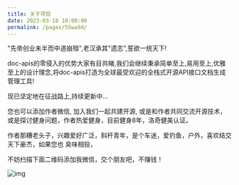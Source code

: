 ```yaml
---
title: 关于项目
date: 2023-03-18 10:00:00
permalink: /pages/55wa9d/
---
```


"先帝创业未半而中道崩殂",老汉承其"遗志",誓欲一统天下! 

doc-apis的零侵入的优势大家有目共睹,我们会继续秉承简单至上,易用至上,优雅至上的设计理念,将doc-apis打造为全球最受欢迎的全栈式开源API接口文档生成管理工具!

现已坚定地在征战路上,持续更新中...

您也可以添加作者微信, 加入我们一起共建开源, 或是和作者共同交流开源技术，或是探讨健身问题，作者热爱健身，目前健身8年，洛奇健美认证。

作者那糟老头子，兴趣爱好广泛，斜杆青年，是个车迷，爱钓鱼，户外，喜欢结交天下豪杰，如果您也 臭味相投，

不妨扫描下面二维码添加我微信，交个朋友吧，不赚钱！

![img](/img/wx.png)